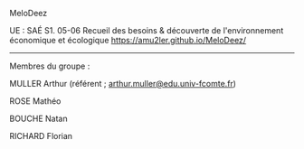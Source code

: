 MeloDeez

UE : SAÉ S1. 05-06 Recueil des besoins & découverte de l'environnement économique et écologique
https://amu2ler.github.io/MeloDeez/

 - - - - - - - - - - - - - - 
Membres du groupe : 

MULLER Arthur (référent ; arthur.muller@edu.univ-fcomte.fr)

ROSE Mathéo

BOUCHE Natan

RICHARD Florian

